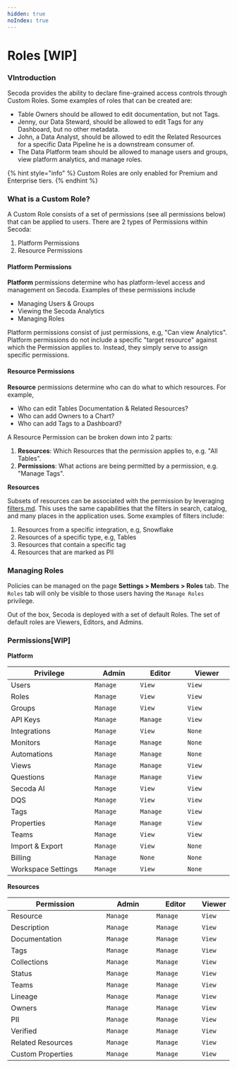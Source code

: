 ```yaml
---
hidden: true
noIndex: true
---
```


# Roles \[WIP]

### VIntroduction[​](https://datahubproject.io/docs/authorization/policies#introduction) <a href="#introduction" id="introduction"></a>

Secoda provides the ability to declare fine-grained access controls through Custom Roles. Some examples of roles that can be created are:

* Table Owners should be allowed to edit documentation, but not Tags.
* Jenny, our Data Steward, should be allowed to edit Tags for any Dashboard, but no other metadata.
* John, a Data Analyst, should be allowed to edit the Related Resources for a specific Data Pipeline he is a downstream consumer of.
* The Data Platform team should be allowed to manage users and groups, view platform analytics, and manage roles.

{% hint style="info" %}
Custom Roles are only enabled for Premium and Enterprise tiers.
{% endhint %}

### What is a Custom Role?[​](https://datahubproject.io/docs/authorization/policies#what-is-a-policy) <a href="#what-is-a-policy" id="what-is-a-policy"></a>

A Custom Role consists of a set of permissions (see all permissions below) that can be applied to users. There are 2 types of Permissions within Secoda:

1. Platform Permissions
2. Resource Permissions

#### Platform Permissions[​](https://datahubproject.io/docs/authorization/policies#platform-policies) <a href="#platform-policies" id="platform-policies"></a>

**Platform** permissions determine who has platform-level access and management on Secoda. Examples of these permissions include

* Managing Users & Groups
* Viewing the Secoda Analytics
* Managing Roles&#x20;

Platform permissions consist of just permissions, e.g, "Can view Analytics". Platform permissions do not include a specific "target resource" against which the Permission applies to. Instead, they simply serve to assign specific permissions.

#### Resource Permissions[​](https://datahubproject.io/docs/authorization/policies#metadata-policies) <a href="#metadata-policies" id="metadata-policies"></a>

**Resource** permissions determine who can do what to which resources. For example,

* Who can edit Tables Documentation & Related Resources?
* Who can add Owners to a Chart?
* Who can add Tags to a Dashboard?

A Resource Permission can be broken down into 2 parts:

1. **Resources**: Which Resources that the permission applies to, e.g. "All Tables".
2. **Permissions**: What actions are being permitted by a permission, e.g. "Manage Tags".

**Resources**[**​**](https://datahubproject.io/docs/authorization/policies#resources)

Subsets of resources can be associated with the permission by leveraging [filters.md](filters.md "mention"). This uses the same capabilities that the filters in search, catalog, and many places in the application uses. Some examples of filters include:

1. Resources from a specific integration, e.g, Snowflake
2. Resources of a specific type, e.g, Tables
3. Resources that contain a specific tag
4. Resources that are marked as PII

### Managing Roles[​](https://datahubproject.io/docs/authorization/policies#managing-policies) <a href="#managing-policies" id="managing-policies"></a>

Policies can be managed on the page **Settings > Members > Roles** tab. The `Roles` tab will only be visible to those users having the `Manage Roles` privilege.

Out of the box, Secoda is deployed with a set of default Roles. The set of default roles are Viewers, Editors, and Admins.

### Permissions[​](https://datahubproject.io/docs/authorization/policies#reference) \[WIP] <a href="#reference" id="reference"></a>

**Platform**[**​**](https://datahubproject.io/docs/authorization/policies#product-features)

<table><thead><tr><th width="222">Privilege</th><th width="109">Admin</th><th width="117">Editor</th><th width="107">Viewer</th></tr></thead><tbody><tr><td>Users</td><td><code>Manage</code></td><td><code>View</code></td><td><code>View</code></td></tr><tr><td>Roles</td><td><code>Manage</code></td><td><code>View</code></td><td><code>View</code></td></tr><tr><td>Groups</td><td><code>Manage</code></td><td><code>View</code></td><td><code>View</code></td></tr><tr><td>API Keys</td><td><code>Manage</code></td><td><code>Manage</code></td><td><code>View</code></td></tr><tr><td>Integrations</td><td><code>Manage</code></td><td><code>View</code></td><td><code>None</code></td></tr><tr><td>Monitors</td><td><code>Manage</code></td><td><code>Manage</code></td><td><code>None</code></td></tr><tr><td>Automations</td><td><code>Manage</code></td><td><code>Manage</code></td><td><code>None</code></td></tr><tr><td>Views</td><td><code>Manage</code></td><td><code>Manage</code></td><td><code>View</code></td></tr><tr><td>Questions</td><td><code>Manage</code></td><td><code>Manage</code></td><td><code>View</code></td></tr><tr><td>Secoda AI</td><td><code>Manage</code></td><td><code>View</code></td><td><code>View</code></td></tr><tr><td>DQS</td><td><code>Manage</code></td><td><code>View</code></td><td><code>View</code></td></tr><tr><td>Tags</td><td><code>Manage</code></td><td><code>Manage</code></td><td><code>View</code></td></tr><tr><td>Properties</td><td><code>Manage</code></td><td><code>Manage</code></td><td><code>View</code></td></tr><tr><td>Teams</td><td><code>Manage</code></td><td><code>View</code></td><td><code>View</code></td></tr><tr><td>Import &#x26; Export</td><td><code>Manage</code></td><td><code>View</code></td><td><code>None</code></td></tr><tr><td>Billing</td><td><code>Manage</code></td><td><code>None</code></td><td><code>None</code></td></tr><tr><td>Workspace Settings</td><td><code>Manage</code></td><td><code>View</code></td><td><code>None</code></td></tr></tbody></table>

**Resources**

<table><thead><tr><th width="249">Permission</th><th width="123">Admin</th><th width="108">Editor</th><th>Viewer</th></tr></thead><tbody><tr><td>Resource</td><td><code>Manage</code></td><td><code>Manage</code></td><td><code>View</code></td></tr><tr><td>Description</td><td><code>Manage</code></td><td><code>Manage</code></td><td><code>View</code></td></tr><tr><td>Documentation</td><td><code>Manage</code></td><td><code>Manage</code></td><td><code>View</code></td></tr><tr><td>Tags</td><td><code>Manage</code></td><td><code>Manage</code></td><td><code>View</code></td></tr><tr><td>Collections</td><td><code>Manage</code></td><td><code>Manage</code></td><td><code>View</code></td></tr><tr><td>Status</td><td><code>Manage</code></td><td><code>Manage</code></td><td><code>View</code></td></tr><tr><td>Teams</td><td><code>Manage</code></td><td><code>Manage</code></td><td><code>View</code></td></tr><tr><td>Lineage</td><td><code>Manage</code></td><td><code>Manage</code></td><td><code>View</code></td></tr><tr><td>Owners</td><td><code>Manage</code></td><td><code>Manage</code></td><td><code>View</code></td></tr><tr><td>PII</td><td><code>Manage</code></td><td><code>Manage</code></td><td><code>View</code></td></tr><tr><td>Verified</td><td><code>Manage</code></td><td><code>Manage</code></td><td><code>View</code></td></tr><tr><td>Related Resources</td><td><code>Manage</code></td><td><code>Manage</code></td><td><code>View</code></td></tr><tr><td>Custom Properties</td><td><code>Manage</code></td><td><code>Manage</code></td><td><code>View</code></td></tr></tbody></table>

